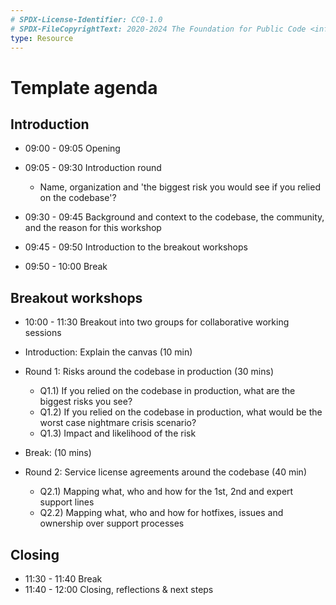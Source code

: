```yaml
---
# SPDX-License-Identifier: CC0-1.0
# SPDX-FileCopyrightText: 2020-2024 The Foundation for Public Code <info@publiccode.net>
type: Resource
---
```


# Template agenda

## Introduction

* 09:00 - 09:05 Opening
* 09:05 - 09:30 Introduction round
  * Name, organization and 'the biggest risk you would see if you relied on the codebase'?

* 09:30 - 09:45 Background and context to the codebase, the community, and the reason for this workshop
* 09:45 - 09:50 Introduction to the breakout workshops
* 09:50 - 10:00 Break

## Breakout workshops

* 10:00 - 11:30 Breakout into two groups for collaborative working sessions

* Introduction: Explain the canvas (10 min)
* Round 1: Risks around the codebase in production (30 mins)
  * Q1.1) If you relied on the codebase in production, what are the biggest risks you see?
  * Q1.2) If you relied on the codebase in production, what would be the worst case nightmare crisis scenario?
  * Q1.3) Impact and likelihood of the risk

* Break: (10 mins)

* Round 2: Service license agreements around the codebase (40 min)
  * Q2.1) Mapping what, who and how for the 1st, 2nd and expert support lines
  * Q2.2) Mapping what, who and how for hotfixes, issues and ownership over support processes

## Closing

* 11:30 - 11:40 Break
* 11:40 - 12:00 Closing, reflections & next steps

